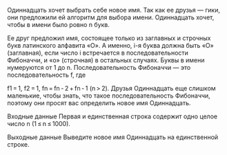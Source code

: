 Одиннадцать хочет выбрать себе новое имя. Так как ее друзья — гики, они предложили ей алгоритм для выбора имени. Одиннадцать хочет, чтобы в имени было ровно n букв.


Ее друг предложил имя, состоящее только из заглавных и строчных букв латинского алфавита «O». А именно, i-я буква должна быть «O» (заглавная), если число i встречается в последовательности Фибоначчи, и «o» (строчная) в остальных случаях. Буквы в имени нумеруются от 1 до n. Последовательность Фибоначчи — это последовательность f, где

f1 = 1,
f2 = 1,
fn = fn - 2 + fn - 1 (n > 2).
Друзья Одиннадцать еще слишком маленькие, чтобы знать, что такое последовательность Фибоначчи, поэтому они просят вас определить новое имя Одиннадцать.

Входные данные
Первая и единственная строка содержит одно целое число n (1 ≤ n ≤ 1000).

Выходные данные
Выведите новое имя Одиннадцать на единственной строке.